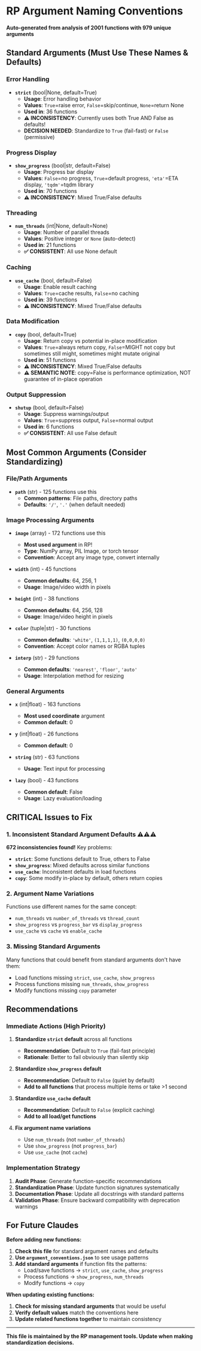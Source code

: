 # RP Argument Naming Conventions

**Auto-generated from analysis of 2001 functions with 979 unique arguments**

## Standard Arguments (Must Use These Names & Defaults)

### Error Handling
- **`strict`** (bool|None, default=True)
  - **Usage**: Error handling behavior
  - **Values**: `True`=raise error, `False`=skip/continue, `None`=return None
  - **Used in**: 36 functions
  - **⚠️ INCONSISTENCY**: Currently uses both True AND False as defaults!
  - **DECISION NEEDED**: Standardize to `True` (fail-fast) or `False` (permissive)

### Progress Display  
- **`show_progress`** (bool|str, default=False)
  - **Usage**: Progress bar display
  - **Values**: `False`=no progress, `True`=default progress, `'eta'`=ETA display, `'tqdm'`=tqdm library
  - **Used in**: 70 functions
  - **⚠️ INCONSISTENCY**: Mixed True/False defaults

### Threading
- **`num_threads`** (int|None, default=None)
  - **Usage**: Number of parallel threads
  - **Values**: Positive integer or `None` (auto-detect)
  - **Used in**: 21 functions
  - **✅ CONSISTENT**: All use None default

### Caching
- **`use_cache`** (bool, default=False)  
  - **Usage**: Enable result caching
  - **Values**: `True`=cache results, `False`=no caching
  - **Used in**: 39 functions  
  - **⚠️ INCONSISTENCY**: Mixed True/False defaults

### Data Modification
- **`copy`** (bool, default=True)
  - **Usage**: Return copy vs potential in-place modification
  - **Values**: `True`=always return copy, `False`=MIGHT not copy but sometimes still might, sometimes might mutate original
  - **Used in**: 51 functions
  - **⚠️ INCONSISTENCY**: Mixed True/False defaults
  - **⚠️ SEMANTIC NOTE**: copy=False is performance optimization, NOT guarantee of in-place operation

### Output Suppression
- **`shutup`** (bool, default=False)
  - **Usage**: Suppress warnings/output  
  - **Values**: `True`=suppress output, `False`=normal output
  - **Used in**: 6 functions
  - **✅ CONSISTENT**: All use False default

## Most Common Arguments (Consider Standardizing)

### File/Path Arguments
- **`path`** (str) - 125 functions use this
  - **Common patterns**: File paths, directory paths
  - **Defaults**: `'/'`, `'.'` (when default needed)

### Image Processing Arguments  
- **`image`** (array) - 172 functions use this
  - **Most used argument** in RP!
  - **Type**: NumPy array, PIL Image, or torch tensor
  - **Convention**: Accept any image type, convert internally

- **`width`** (int) - 45 functions
  - **Common defaults**: 64, 256, 1
  - **Usage**: Image/video width in pixels

- **`height`** (int) - 38 functions  
  - **Common defaults**: 64, 256, 128
  - **Usage**: Image/video height in pixels

- **`color`** (tuple|str) - 30 functions
  - **Common defaults**: `'white'`, `(1,1,1,1)`, `(0,0,0,0)`
  - **Convention**: Accept color names or RGBA tuples

- **`interp`** (str) - 29 functions
  - **Common defaults**: `'nearest'`, `'floor'`, `'auto'`
  - **Usage**: Interpolation method for resizing

### General Arguments
- **`x`** (int|float) - 163 functions
  - **Most used coordinate** argument
  - **Common default**: 0

- **`y`** (int|float) - 26 functions  
  - **Common default**: 0

- **`string`** (str) - 63 functions
  - **Usage**: Text input for processing

- **`lazy`** (bool) - 43 functions
  - **Common default**: False
  - **Usage**: Lazy evaluation/loading

## CRITICAL Issues to Fix

### 1. Inconsistent Standard Argument Defaults ⚠️⚠️⚠️

**672 inconsistencies found!** Key problems:

- **`strict`**: Some functions default to True, others to False
- **`show_progress`**: Mixed defaults across similar functions
- **`use_cache`**: Inconsistent defaults in load functions
- **`copy`**: Some modify in-place by default, others return copies

### 2. Argument Name Variations

Functions use different names for the same concept:
- `num_threads` vs `number_of_threads` vs `thread_count`
- `show_progress` vs `progress_bar` vs `display_progress`  
- `use_cache` vs `cache` vs `enable_cache`

### 3. Missing Standard Arguments

Many functions that could benefit from standard arguments don't have them:
- Load functions missing `strict`, `use_cache`, `show_progress`
- Process functions missing `num_threads`, `show_progress`
- Modify functions missing `copy` parameter

## Recommendations

### Immediate Actions (High Priority)

1. **Standardize `strict` default** across all functions
   - **Recommendation**: Default to `True` (fail-fast principle)
   - **Rationale**: Better to fail obviously than silently skip

2. **Standardize `show_progress` default**  
   - **Recommendation**: Default to `False` (quiet by default)
   - **Add to all functions** that process multiple items or take >1 second

3. **Standardize `use_cache` default**
   - **Recommendation**: Default to `False` (explicit caching)
   - **Add to all load/get functions**

4. **Fix argument name variations**
   - Use `num_threads` (not `number_of_threads`)
   - Use `show_progress` (not `progress_bar`)
   - Use `use_cache` (not `cache`)

### Implementation Strategy

1. **Audit Phase**: Generate function-specific recommendations
2. **Standardization Phase**: Update function signatures systematically  
3. **Documentation Phase**: Update all docstrings with standard patterns
4. **Validation Phase**: Ensure backward compatibility with deprecation warnings

## For Future Claudes

**Before adding new functions:**
1. **Check this file** for standard argument names and defaults
2. **Use `argument_conventions.json`** to see usage patterns  
3. **Add standard arguments** if function fits the patterns:
   - Load/save functions → `strict`, `use_cache`, `show_progress`  
   - Process functions → `show_progress`, `num_threads`
   - Modify functions → `copy`

**When updating existing functions:**
1. **Check for missing standard arguments** that would be useful
2. **Verify default values** match the conventions here
3. **Update related functions together** to maintain consistency

---

**This file is maintained by the RP management tools. Update when making standardization decisions.**